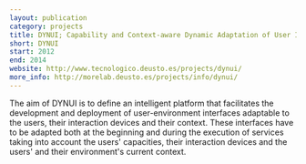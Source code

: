 ```yaml
--- 
layout: publication
category: projects
title: DYNUI; Capability and Context-aware Dynamic Adaptation of User Interfaces for Ambient Assisted Living
short: DYNUI
start: 2012
end: 2014
website: http://www.tecnologico.deusto.es/projects/dynui/
more_info: http://morelab.deusto.es/projects/info/dynui/
--- 
```


The aim of DYNUI is to define an intelligent platform that facilitates the development and deployment of user-environment interfaces adaptable to the users, their interaction devices and their context. These interfaces have to be adapted both at the beginning and during the execution of services taking into account the users' capacities, their interaction devices and the users' and their environment's current context.
